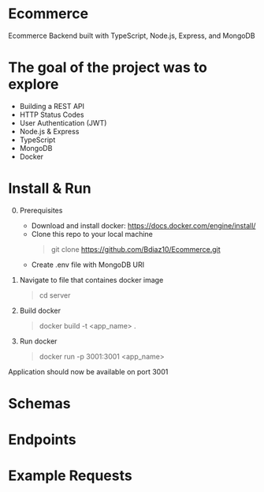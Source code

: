 # Ecommerce
Ecommerce Backend built with TypeScript, Node.js, Express, and MongoDB

# The goal of the project was to explore
-  Building a REST API
-  HTTP Status Codes
-  User Authentication (JWT)
-  Node.js & Express
-  TypeScript
-  MongoDB
-  Docker

# Install & Run
0. Prerequisites
   - Download and install docker: https://docs.docker.com/engine/install/
   - Clone this repo to your local machine
     > git clone https://github.com/Bdiaz10/Ecommerce.git
   - Create .env file with MongoDB URI
     
1. Navigate to file that containes docker image
   > cd server

2. Build docker
   > docker build -t <app_name> .

3. Run docker
   > docker run -p 3001:3001 <app_name>

Application should now be available on port 3001

# Schemas

# Endpoints

# Example Requests
